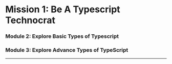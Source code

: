# Mission 1: Be A Typescript Technocrat

### Module 2: Explore Basic Types of Typescript

### Module 3: Explore Advance Types of TypeScript
---
